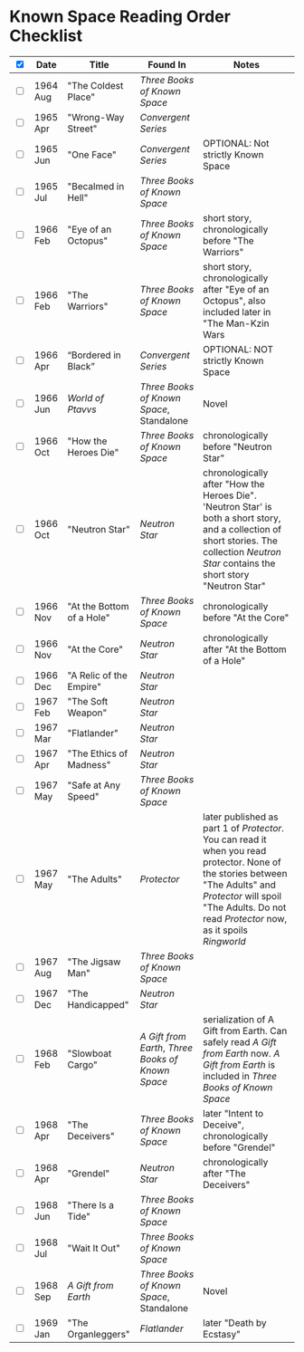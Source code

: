 # Known Space Reading Order Checklist

| <input type="checkbox" checked></input> | Date | Title | Found In                    | Notes |
|-----|----|------|----------|-------|
| <input type="checkbox"></input> | 1964 Aug | "The Coldest Place" | *Three Books of Known Space* |       |
| <input type="checkbox"></input> | 1965 Apr  | "Wrong-Way Street"  | *Convergent Series* |       |
| <input type="checkbox"></input> | 1965 Jun   | "One Face"          | *Convergent Series* | OPTIONAL: Not strictly Known Space |
| <input type="checkbox"></input> | 1965 Jul | "Becalmed in Hell" | *Three Books of Known Space* |  |
| <input type="checkbox"></input> | 1966 Feb | "Eye of an Octopus" | *Three Books of Known Space* | short story, chronologically before "The Warriors" |
| <input type="checkbox"></input> | 1966 Feb | "The Warriors" | *Three Books of Known Space* | short story, chronologically after "Eye of an Octopus", also included later in "The Man-Kzin Wars |
| <input type="checkbox"></input> | 1966 Apr | “Bordered in Black” | *Convergent Series* | OPTIONAL: NOT strictly Known Space |
| <input type="checkbox"></input> | 1966 Jun | *World of Ptavvs* | *Three Books of Known Space*, Standalone | Novel |
| <input type="checkbox"></input> | 1966 Oct | "How the Heroes Die" | *Three Books of Known Space* | chronologically before "Neutron Star" |
| <input type="checkbox"></input> | 1966 Oct | "Neutron Star" | *Neutron Star* | chronologically after "How the Heroes Die". 'Neutron Star' is both a short story, and a collection of short stories. The collection *Neutron Star* contains the short story "Neutron Star" |
| <input type="checkbox"></input> | 1966 Nov | "At the Bottom of a Hole" | *Three Books of Known Space* | chronologically before "At the Core" |
| <input type="checkbox"></input> | 1966 Nov | "At the Core" | *Neutron Star* | chronologically after "At the Bottom of a Hole" |
| <input type="checkbox"></input> | 1966 Dec | "A Relic of the Empire" | *Neutron Star* |  |
| <input type="checkbox"></input> | 1967 Feb | "The Soft Weapon" | *Neutron Star* |  |
| <input type="checkbox"></input> | 1967 Mar | "Flatlander" | *Neutron Star* |  |
| <input type="checkbox"></input> | 1967 Apr | "The Ethics of Madness" | *Neutron Star* |  |
| <input type="checkbox"></input> | 1967 May | "Safe at Any Speed" | *Three Books of Known Space* | |  |
| <input type="checkbox"></input> | 1967 May | "The Adults" | *Protector* | later published as part 1 of *Protector*. You can read it when you read protector. None of the stories between "The Adults" and *Protector* will spoil "The Adults. Do not read *Protector* now, as it spoils *Ringworld* |
| <input type="checkbox"></input> | 1967 Aug | "The Jigsaw Man" | *Three Books of Known Space* |  |
| <input type="checkbox"></input> | 1967 Dec | "The Handicapped" | *Neutron Star* |  |
| <input type="checkbox"></input> | 1968 Feb | "Slowboat Cargo" | *A Gift from Earth*, *Three Books of Known Space* | serialization of A Gift from Earth. Can safely read *A Gift from Earth* now. *A Gift from Earth* is included in *Three Books of Known Space* |
| <input type="checkbox"></input> | 1968 Apr | "The Deceivers" | *Three Books of Known Space* | later "Intent to Deceive", chronologically before "Grendel" |
| <input type="checkbox"></input> | 1968 Apr | "Grendel" | *Neutron Star* | chronologically after "The Deceivers" |
| <input type="checkbox"></input> | 1968 Jun | "There Is a Tide" | *Three Books of Known Space* |  |
| <input type="checkbox"></input> | 1968 Jul | "Wait It Out" | *Three Books of Known Space* |  |
| <input type="checkbox"></input> | 1968 Sep | *A Gift from Earth* | *Three Books of Known Space*, Standalone | Novel |
| <input type="checkbox"></input> | 1969 Jan | "The Organleggers" | *Flatlander* | later "Death by Ecstasy" |
